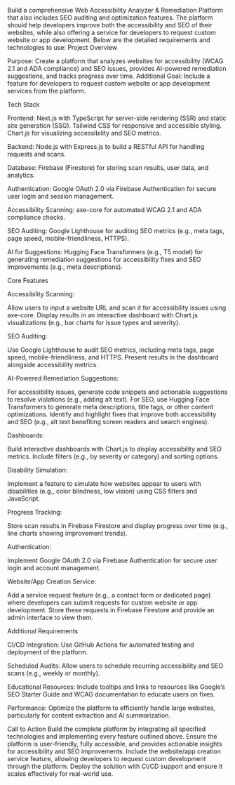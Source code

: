 
Build a comprehensive Web Accessibility Analyzer & Remediation Platform that also includes SEO auditing and optimization features. The platform should help developers improve both the accessibility and SEO of their websites, while also offering a service for developers to request custom website or app development. Below are the detailed requirements and technologies to use:
Project Overview

Purpose: Create a platform that analyzes websites for accessibility (WCAG 2.1 and ADA compliance) and SEO issues, provides AI-powered remediation suggestions, and tracks progress over time.
Additional Goal: Include a feature for developers to request custom website or app development services from the platform.

Tech Stack

Frontend: 
Next.js with TypeScript for server-side rendering (SSR) and static site generation (SSG).
Tailwind CSS for responsive and accessible styling.
Chart.js for visualizing accessibility and SEO metrics.


Backend: 
Node.js with Express.js to build a RESTful API for handling requests and scans.


Database: 
Firebase (Firestore) for storing scan results, user data, and analytics.


Authentication: 
Google OAuth 2.0 via Firebase Authentication for secure user login and session management.


Accessibility Scanning: 
axe-core for automated WCAG 2.1 and ADA compliance checks.


SEO Auditing: 
Google Lighthouse for auditing SEO metrics (e.g., meta tags, page speed, mobile-friendliness, HTTPS).


AI for Suggestions: 
Hugging Face Transformers (e.g., T5 model) for generating remediation suggestions for accessibility fixes and SEO improvements (e.g., meta descriptions).



Core Features

Accessibility Scanning:

Allow users to input a website URL and scan it for accessibility issues using axe-core.
Display results in an interactive dashboard with Chart.js visualizations (e.g., bar charts for issue types and severity).


SEO Auditing:

Use Google Lighthouse to audit SEO metrics, including meta tags, page speed, mobile-friendliness, and HTTPS.
Present results in the dashboard alongside accessibility metrics.


AI-Powered Remediation Suggestions:

For accessibility issues, generate code snippets and actionable suggestions to resolve violations (e.g., adding alt text).
For SEO, use Hugging Face Transformers to generate meta descriptions, title tags, or other content optimizations.
Identify and highlight fixes that improve both accessibility and SEO (e.g., alt text benefiting screen readers and search engines).


Dashboards:

Build interactive dashboards with Chart.js to display accessibility and SEO metrics.
Include filters (e.g., by severity or category) and sorting options.


Disability Simulation:

Implement a feature to simulate how websites appear to users with disabilities (e.g., color blindness, low vision) using CSS filters and JavaScript.


Progress Tracking:

Store scan results in Firebase Firestore and display progress over time (e.g., line charts showing improvement trends).


Authentication:

Implement Google OAuth 2.0 via Firebase Authentication for secure user login and account management.


Website/App Creation Service:

Add a service request feature (e.g., a contact form or dedicated page) where developers can submit requests for custom website or app development.
Store these requests in Firebase Firestore and provide an admin interface to view them.



Additional Requirements

CI/CD Integration: 
Use GitHub Actions for automated testing and deployment of the platform.


Scheduled Audits: 
Allow users to schedule recurring accessibility and SEO scans (e.g., weekly or monthly).


Educational Resources: 
Include tooltips and links to resources like Google’s SEO Starter Guide and WCAG documentation to educate users on fixes.


Performance: 
Optimize the platform to efficiently handle large websites, particularly for content extraction and AI summarization.



Call to Action
Build the complete platform by integrating all specified technologies and implementing every feature outlined above. Ensure the platform is user-friendly, fully accessible, and provides actionable insights for accessibility and SEO improvements. Include the website/app creation service feature, allowing developers to request custom development through the platform. Deploy the solution with CI/CD support and ensure it scales effectively for real-world use.